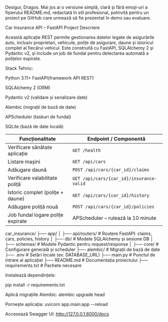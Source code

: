 Desigur, Dragos. Mai jos ai o versiune simplă, clară și fără emoji-uri a fișierului README.md, redactată în stil profesional, potrivită pentru un proiect pe GitHub care urmează să fie prezentat în demo sau evaluare.

Car Insurance API – FastAPI Project
Descriere

Această aplicație REST permite gestionarea datelor legate de asigurările auto, inclusiv proprietari, vehicule, polițe de asigurare, daune și istoricul complet al fiecărui vehicul.
Este construită cu FastAPI, SQLAlchemy 2 și Pydantic v2, și include un job de fundal pentru detectarea automată a polițelor expirate.

Stack Tehnic:

Python 3.11+
FastAPI(framework API REST)

SQLAlchemy 2 (ORM)

Pydantic v2 (validare și serializare date)

Alembic (migrații de bază de date)

APScheduler (taskuri de fundal)

SQLite (bază de date locală)

| Funcționalitate                   | Endpoint / Componentă                    |
| --------------------------------- | ---------------------------------------- |
| Verificare sănătate aplicație     | `GET /health`                            |
| Listare mașini                    | `GET /api/cars`                          |
| Adăugare daună                    | `POST /api/cars/{car_id}/claims`         |
| Verificare valabilitate poliță    | `GET /api/cars/{car_id}/insurance-valid` |
| Istoric complet (polițe + daune)  | `GET /api/cars/{car_id}/history`         |
| Adăugare poliță nouă              | `POST /api/cars/{car_id}/policies`       |
| Job fundal logare polițe expirate | APScheduler – rulează la 10 minute       |

car_insurance/
├── app/
│   ├── api/routers/        # Routere FastAPI: claims, cars, policies, history
│   ├── db/                 # Modele SQLAlchemy și sesiune DB
│   ├── schemas/            # Modele Pydantic pentru request/response
│   ├── core/               # Configurare generală și scheduler
├── alembic/                # Migrații de bază de date
├── .env                    # Setări locale (ex: DATABASE_URL)
├── main.py                 # Punctul de intrare al aplicației
├── README.md               # Documentația proiectului
├── requirements.txt        # Pachete necesare

Instalează dependințele:

pip install -r requirements.txt

Aplică migrațiile Alembic:
alembic upgrade head

Pornește aplicația:
uvicorn app.main:app --reload

Accesează Swagger UI:
http://127.0.0.1:8000/docs
